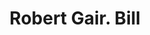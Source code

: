 ---
doi: 10.7916/D8SX7R8T
date_other: '1890'
date_other_textual: 1890-1899
form: printed ephemera
genre:
- Invoices
name:
- Robert Gair
object_in_context_url: https://biggert.cul.columbia.edu/items/view/ave_biggert_01107
subject_hierarchical_geographic:
- New York, New York, United States
subject_name:
- Robert Gair
title: Robert Gair. Bill
sort_title: Robert Gair. Bill
call_number: ave_biggert_01107
coordinates:
- 40.71277777777778,-74.00583333333333
pid: ave_biggert_01107
identifiers: ave_biggert_01107
thumbnail: https://derivativo-2.library.columbia.edu/iiif/2/ldpd:344871/full/!256,256/0/native.jpg
permalink: /biggert/ave_biggert_01107/
layout: iiif-image-page
---